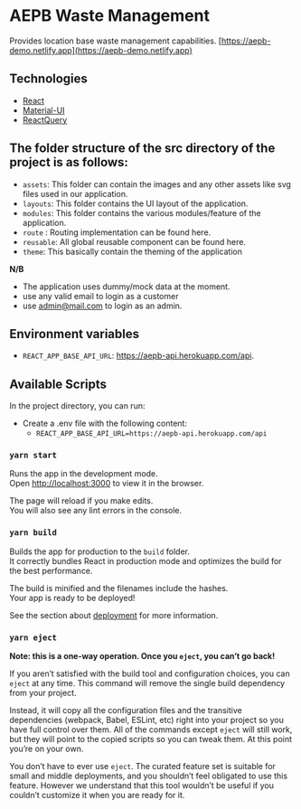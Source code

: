 # AEPB Waste Management
Provides location base waste management capabilities.
[https://aepb-demo.netlify.app](https://aepb-demo.netlify.app)

## Technologies
- [React](https://reactjs.org)
- [Material-UI](https://mui.com)
- [ReactQuery](https://reactquery.dev)

## The folder structure of the src directory of the project is as follows:<br/>

- `assets`: This folder can contain the images and any other assets like svg files used in our application.
- `layouts`: This folder contains the UI layout of the application.
- `modules`: This folder contains the various modules/feature of the application.
- `route` : Routing implementation can be found here.
- `reusable`: All global reusable component can be found here.
- `theme`: This basically contain the theming of the application 


**N/B**
- The application uses dummy/mock data at the moment.
- use any valid email to login as a customer
- use admin@mail.com to login as an admin.

## Environment variables
- `REACT_APP_BASE_API_URL`: https://aepb-api.herokuapp.com/api.

## Available Scripts

In the project directory, you can run:

- Create a .env file with the following content:
  - `REACT_APP_BASE_API_URL=https://aepb-api.herokuapp.com/api`

### `yarn start`

Runs the app in the development mode.\
Open [http://localhost:3000](http://localhost:3000) to view it in the browser.

The page will reload if you make edits.\
You will also see any lint errors in the console.

### `yarn build`

Builds the app for production to the `build` folder.\
It correctly bundles React in production mode and optimizes the build for the best performance.

The build is minified and the filenames include the hashes.\
Your app is ready to be deployed!

See the section about [deployment](https://facebook.github.io/create-react-app/docs/deployment) for more information.

### `yarn eject`

**Note: this is a one-way operation. Once you `eject`, you can’t go back!**

If you aren’t satisfied with the build tool and configuration choices, you can `eject` at any time. This command will remove the single build dependency from your project.

Instead, it will copy all the configuration files and the transitive dependencies (webpack, Babel, ESLint, etc) right into your project so you have full control over them. All of the commands except `eject` will still work, but they will point to the copied scripts so you can tweak them. At this point you’re on your own.

You don’t have to ever use `eject`. The curated feature set is suitable for small and middle deployments, and you shouldn’t feel obligated to use this feature. However we understand that this tool wouldn’t be useful if you couldn’t customize it when you are ready for it.

